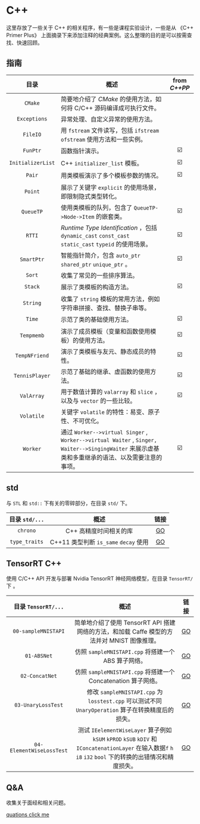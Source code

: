 # C++

这里存放了一些关于 C++ 的相关程序，有一些是课程实验设计，一些是从 《C++ Primer Plus》 上面摘录下来添加注释的经典案例。这么整理的目的是可以按需查找、快速回顾。

## 指南

|       目录        | 概述                                                         |      from *C++PP*       |
| :---------------: | ------------------------------------------------------------ | :---------------------: |
|      `CMake`      | 简要地介绍了 *CMake* 的使用方法，如何将 C/C++ 源码编译成可执行文件。 |                         |
|   `Exceptions`    | 异常处理、自定义异常的使用方法。                             |                         |
|     `FileIO`      | 用 `fstream` 文件读写，包括 `ifstream` `ofstream` 使用方法和一些实例。 |                         |
|     `FunPtr`      | 函数指针演示。                                               | :ballot_box_with_check: |
| `InitializerList` | C++ `initializer_list` 模板。                                | :ballot_box_with_check: |
|      `Pair`       | 用类模板演示了多个模板参数的情况。                           | :ballot_box_with_check: |
|      `Point`      | 展示了关键字 `explicit` 的使用场景，即限制隐式类型转化。     |                         |
|     `QueueTP`     | 使用类模板的队列，包含了 `QueueTP->Node->Item` 的嵌套类。    | :ballot_box_with_check: |
|      `RTTI`       | *Runtime Type Identification* ，包括 `dynamic_cast` `const_cast` `static_cast` `typeid` 的使用场景。 | :ballot_box_with_check: |
|    `SmartPtr`     | 智能指针简介，包含 `auto_ptr` `shared_ptr` `unique_ptr` 。   | :ballot_box_with_check: |
|      `Sort`       | 收集了常见的一些排序算法。                                   |                         |
|      `Stack`      | 展示了类模板的构造方法。                                     | :ballot_box_with_check: |
|     `String`      | 收集了 `string` 模板的常用方法，例如字符串拼接、查找、替换子串等。 |                         |
|      `Time`       | 示范了类的基础使用方法。                                     | :ballot_box_with_check: |
|    `Tempmemb`     | 演示了成员模板（变量和函数使用模板）的使用方法。             | :ballot_box_with_check: |
|   `TempNFriend`   | 演示了类模板与友元、静态成员的特性。                         | :ballot_box_with_check: |
|  `TennisPlayer`   | 示范了基础的继承、虚函数的使用方法。                         | :ballot_box_with_check: |
|    `ValArray`     | 用于数值计算的 `valarray` 和 `slice` ，以及与 `vector` 的一些比较。 | :ballot_box_with_check: |
|    `Volatile`     | 关键字 `volatile` 的特性：易变、原子性、不可优化。           |                         |
|     `Worker`      | 通过 `Worker-->virtual Singer` , `Worker-->virtual Waiter` , `Singer, Waiter-->SingingWaiter` 来展示虚基类和多重继承的语法、以及需要注意的事项。 | :ballot_box_with_check: |


## std

与 `STL` 和 `std::` 下有关的零碎部分，在目录 `std/` 下。

| 目录 `std/...` |                 概述                  |                             链接                             |
| :------------: | :-----------------------------------: | :----------------------------------------------------------: |
|    `chrono`    |        C++ 高精度时间相关的库         | [GO](https://github.com/Aldenhovel/i-love-coding/tree/main/cpp/std/chrono) |
| `type_traits`  | C++11 类型判断 `is_same` `decay` 使用 | [GO](https://github.com/Aldenhovel/i-love-coding/tree/main/cpp/std/type_traits) |

## TensorRT C++

使用 C/C++ API 开发与部署 Nvidia TensorRT 神经网络模型，在目录 `TensorRT/` 下 。

| 目录 `TensorRT/...` |                             概述                             | 链接 |
| :-----------------: | :----------------------------------------------------------: | :--: |
| `00-sampleMNISTAPI` | 简单地介绍了使用 TensorRT API 搭建网络的方法，和加载 Caffe 模型的方法并对 MNIST 图像推理。 | [GO](https://github.com/Aldenhovel/i-love-coding/tree/main/cpp/TensorRT/00-smapleMNISTAPI) |
|     `01-ABSNet`     |     仿照 `sampleMNISTAPI.cpp` 将搭建一个 ABS 算子网络。      | [GO](https://github.com/Aldenhovel/i-love-coding/tree/main/cpp/TensorRT/01-ABSNet) |
|   `02-ConcatNet`    | 仿照 `sampleMNISTAPI.cpp` 将搭建一个 Concatenation 算子网络。 | [GO](https://github.com/Aldenhovel/i-love-coding/tree/main/cpp/TensorRT/02-ConcatNet) |
|  `03-UnaryLossTest` | 修改 `sampleMNISTAPI.cpp` 为 `losstest.cpp` 可以测试不同 `UnaryOperation` 算子在转换精度后的损失。 | [GO](https://github.com/Aldenhovel/i-love-coding/tree/main/cpp/TensorRT/03-UnaryLossTest) |
| `04-ElementWiseLossTest` | 测试 `IEelementWiseLayer` 算子例如 `kSUM` `kPROD` `kSUB` `kDIV` 和 `IConcatenationLayer` 在输入数据`f` `h` `i8` `i32` `bool` 下的转换的出错情况和精度损失。 | [GO](https://github.com/Aldenhovel/i-love-coding/tree/main/cpp/TensorRT/04-ElementWiseLossTest) |

## Q&A

收集关于面经和相关问题。

[quations click me](https://github.com/Aldenhovel/i-love-coding/blob/main/cpp/quations.md)

